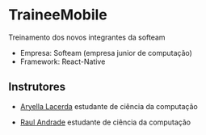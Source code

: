 # TraineeMobile
Treinamento dos novos integrantes da softeam

* Empresa: Softeam (empresa junior de computação)
* Framework: React-Native


## Instrutores
* [Aryella Lacerda](https://github.com/aryella18) estudante de ciência da computação

* [Raul Andrade](https://github.com/andraderaul) estudante de ciência da computação

